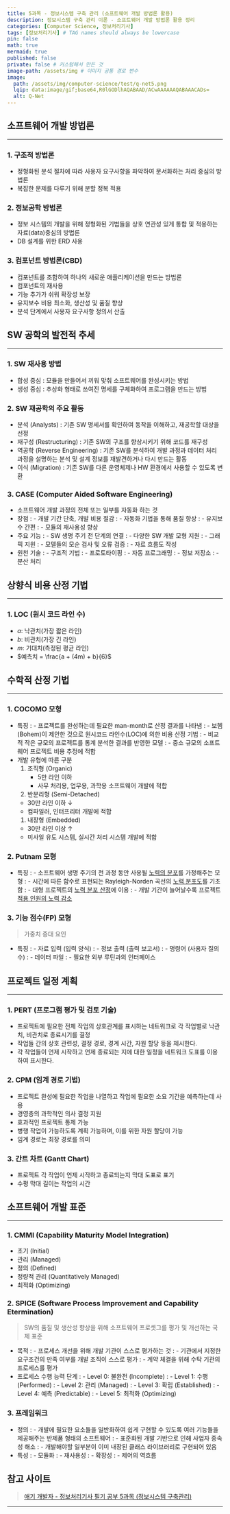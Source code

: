 ```yaml
---
title: 5과목 - 정보시스템 구축 관리 (소프트웨어 개발 방법론 활용)
description: 정보시스템 구축 관리 이론 - 소프트웨어 개발 방법론 활용 정리
categories: [Computer Science, 정보처리기사]
tags: [정보처리기사] # TAG names should always be lowercase
pin: false
math: true
mermaid: true
published: false
private: false # 커스텀해서 만든 것
image-path: /assets/img # 이미지 공통 경로 변수
image:
  path: /assets/img/computer-science/test/q-net5.png
  lqip: data:image/gif;base64,R0lGODlhAQABAAD/ACwAAAAAAQABAAACADs=
  alt: Q-Net
---
```


## 소프트웨어 개발 방법론

---

### 1. 구조적 방법론

- 정형화된 분석 절차에 따라 사용자 요구사항을 파악하여 문서화하는 처리 중심의 방법론
- 복잡한 문제를 다루기 위해 분할 정복 적용

### 2. 정보공학 방법론

- 정보 시스템의 개발을 위해 정형화된 기법들을 상호 연관성 있게 통합 및 적용하는 자료(data)중심의 방법론
- DB 설계를 위한 ERD 사용

### 3. 컴포넌트 방법론(CBD)

- 컴포넌트를 조합하여 하나의 새로운 애플리케이션을 만드는 방법론
- 컴포넌트의 재사용
- 기능 추가가 쉬워 확장성 보장
- 유지보수 비용 최소화, 생산성 및 품질 향상
- 분석 단계에서 사용자 요구사항 정의서 산출

## SW 공학의 발전적 추세

---

### 1. SW 재사용 방법

- 합성 중심
  : 모듈을 만들어서 끼워 맞춰 소프트웨어를 완성시키는 방법
- 생성 중심
  : 추상화 형태로 쓰여진 명세를 구체화하여 프로그램을 만드는 방법

### 2. SW 재공학의 주요 활동

- 분석 (Analysts)
  : 기존 SW 명세서를 확인하여 동작을 이해하고, 재공학할 대상을 선정
- 재구성 (Restructuring)
  : 기존 SW의 구조를 향상시키기 위해 코드를 재구성
- 역공학 (Reverse Engineering)
  : 기존 SW를 분석하여 개발 과정과 데이터 처리 과정을 설명하는 분석 및 설계 정보를 재발견하거나 다시 만드는 활동
- 이식 (Migration)
  : 기존 SW를 다른 운영체제나 HW 환경에서 사용할 수 있도록 변환

### 3. CASE (Computer Aided Software Engineering)

- 소프트웨어 개발 과정의 전체 또는 일부를 자동화 하는 것
- 장점
  : - 개발 기간 단축, 개발 비용 절감
  : - 자동화 기법을 통해 품질 향상
  : - 유지보수 간편
  : - 모듈의 재사용성 향상
- 주요 기능
  : - SW 생명 주기 전 단계의 연결
  : - 다양한 SW 개발 모형 지원
  : - 그래픽 지원
  : - 모델들의 모순 검사 및 오류 검증
  : - 자료 흐름도 작성
- 원천 기술
  : - 구조적 기법
  : - 프로토타이핑
  : - 자동 프로그래밍
  : - 정보 저장소
  : - 분산 처리

## 상향식 비용 산정 기법

---

### 1. LOC (원시 코드 라인 수)

- $a$: 낙관치(가장 짧은 라인)
- $b$: 비관치(가장 긴 라인)
- $m$: 기대치(측정된 평균 라인)
- $예측치 = \frac{a + (4m) + b}{6}$

## 수학적 산정 기법

---

### 1. COCOMO 모형

- 특징
  : - 프로젝트를 완성하는데 필요한 man-month로 산정 결과를 나타냄
  : - 보헴(Bohem)이 제안한 것으로 원시코드 라인수(LOC)에 의한 비용 산정 기법
  : - 비교적 작은 규모의 프로젝트를 통계 분석한 결과를 반영한 모델
  : - 중소 규모의 소프트웨어 프로젝트 비용 추정에 적합
- 개발 유형에 따른 구분
  1.  조직형 (Organic)
      - 5만 라인 이하
      - 사무 처리용, 업무용, 과학용 소프트웨어 개발에 적합
  2.  반분리형 (Semi-Detached)
  - 30만 라인 이하 ↓
  - 컴파일러, 인터프리터 개발에 적합
  1.  내장형 (Embedded)
  - 30만 라인 이상 ↑
  - 미사일 유도 시스템, 실시간 처리 시스템 개발에 적합

### 2. Putnam 모형

- 특징
  : - 소프트웨어 생명 주기의 전 과정 동안 사용될 <ins>노력의 분포</ins>를 가정해주는 모형
  : - 시간에 따른 함수로 표현되는 Rayleigh-Norden 곡선의 <ins>노력 분포도</ins>를 기초함
  : - 대형 프로젝트의 <ins>노력 분포 산정</ins>에 이용
  : - 개발 기간이 늘어날수록 프로젝트 <ins>적용 인원의 노력 감소</ins>

### 3. 기능 점수(FP) 모형

> 가중치 증대 요인

- 특징
  : - 자료 입력 (입력 양식)
  : - 정보 출력 (출력 보고서)
  : - 명령어 (사용자 질의 수)
  : - 데이터 파일
  : - 필요한 외부 루틴과의 인터페이스

## 프로젝트 일정 계획

---

### 1. PERT (프로그램 평가 및 검토 기술)

- 프로젝트에 필요한 전체 작업의 상호관계를 표시하는 네트워크로 각 작업별로 낙관치, 비관치로 종료시기를 결정
- 작업들 간의 상호 관련성, 결정 경로, 경계 시간, 자원 할당 등을 제시한다.
- 각 작업들이 언제 시작하고 언제 종료되는 지에 대한 일정을 네트워크 도표를 이용하여 표시한다.

### 2. CPM (임계 경로 기법)

- 프로젝트 완성에 필요한 작업을 나열하고 작업에 필요한 소요 기간을 예측하는데 사용
- 경영층의 과학적인 의사 결정 지원
- 효과적인 프로젝트 통제 가능
- 병행 작업이 가능하도록 계획 가능하며, 이를 위한 자원 할당이 가능
- 임계 경로는 최장 경로를 의미

### 3. 간트 차트 (Gantt Chart)

- 프로젝트 각 작업이 언제 시작하고 종료되는지 막대 도표로 표기
- 수평 막대 길이는 작업의 시간

## 소프트웨어 개발 표준

---

### 1. CMMI (Capability Maturity Model Integration)

- 초기 (Initial)
- 관리 (Managed)
- 정의 (Defined)
- 정량적 관리 (Quantitatively Managed)
- 최적화 (Optimizing)

### 2. SPICE (Software Process Improvement and Capability Etermination)

> SW의 품질 및 생산성 향상을 위해 소프트웨어 프로셋그를 평가 및 개선하는 국제 표준

- 목적
  : - 프로세스 개선을 위해 개발 기관이 스스로 평가하는 것
  : - 기관에서 지정한 요구조건의 만족 여부를 개발 조직이 스스로 평가
  : - 계약 체결을 위해 수탁 기관의 프로세스를 평가
- 프로세스 수행 능력 단계
  : - Level 0: 불완전 (Incomplete)
  : - Level 1: 수행 (Performed)
  : - Level 2: 관리 (Managed)
  : - Level 3: 확립 (Established)
  : - Level 4: 예측 (Predictable)
  : - Level 5: 최적화 (Optimizing)

### 3. 프레임워크

- 정의
  : - 개발에 필요한 요소들을 일반화하여 쉽게 구현할 수 있도록 여러 기능들을 제공해주는 반제품 형태의 소프트웨어
  : - 표준화된 개발 기반으로 인해 사업자 종속성 해소
  : - 개발해야할 일부분이 이미 내장된 클래스 라이브러리로 구현되어 있음
- 특성
  : - 모듈화
  : - 재사용성
  : - 확장성
  : - 제어의 역흐름

## 참고 사이트

> [애기 개발자 - 정보처리기사 필기 공부 5과목 (정보시스템 구축관리)][ref_site_1]

---

[^cdn]: 콘텐츠 전송 네트워크

<!-- 이미지 -->

<!-- [image_1]: {{page.image-path}}/image_1.png -->

<!-- 블로그 게시글 -->

<!-- [post-title]: {{site.url}}/posts/heap -->

<!-- 참고 사이트 -->

[ref_site_1]: https://baby-dev.tistory.com/entry/%EC%A0%95%EB%B3%B4%EC%B2%98%EB%A6%AC%EA%B8%B0%EC%82%AC-%ED%95%84%EA%B8%B0-%EA%B3%B5%EB%B6%80-5%EA%B3%BC%EB%AA%A9-%EC%A0%95%EB%B3%B4%EC%8B%9C%EC%8A%A4%ED%85%9C-%EA%B5%AC%EC%B6%95%EA%B4%80%EB%A6%AC
